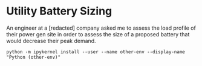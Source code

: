 # Utility Battery Sizing

An engineer at a [redacted] company asked me to assess the load profile of their power gen site in order to assess the
size of a proposed battery that would decrease their peak demand. 

`python -m ipykernel install --user --name other-env --display-name "Python (other-env)"`
